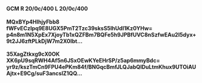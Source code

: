 #### GCM R 20/0c/400 L 20/0c/400
**MQxBYp4HIhjyFbb8**<br/>**fWFvECzIpq9E8UGX5PmT2Tzc39sksS5lhUdl1Kz0YHw=**<br/>**p4n8m1N5XpEx7XjoyTb1xQZFBm7BQFe5h9JPBfUVC8nSzfwEAu2I5dyx+9t2JJ6zftPLkDjW7m2X0Ibt...**<br/><br/>
**35XagZtkxg9cX0OK**<br/>**XK6pU9sqRWH4Af5n6JSxOEwKYeEHrSP/z5ap6mmyBdc=**<br/>**yr9z/kszTmCn9FPU4ePKm84f/BNGqcBmfJLQJabQlDuLtmKhux9UTOiAUAjtx+E9Cg/suF3ancslZ1QQ...**